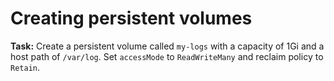 # Creating persistent volumes

**Task:** Create a persistent volume called `my-logs` with a capacity of 1Gi and a host path of `/var/log`. Set `accessMode` to `ReadWriteMany` and reclaim policy to `Retain`.
